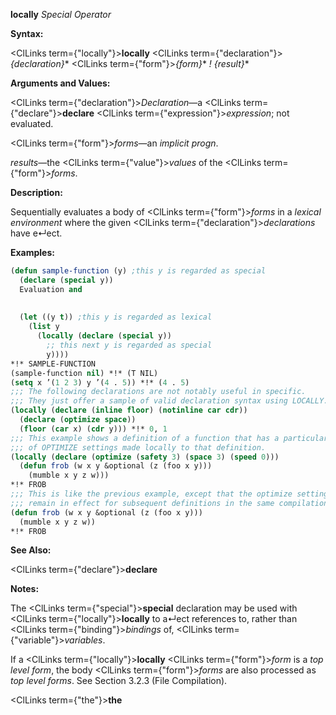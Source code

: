 **locally** *Special Operator* 



**Syntax:** 



<ClLinks  term={"locally"}><b>locally</b></ClLinks> <ClLinks  term={"declaration"}><i>\{declaration\}</i></ClLinks>\* <ClLinks  term={"form"}><i>\{form\}</i></ClLinks>\* *! \{result\}*\* 



**Arguments and Values:** 



<ClLinks  term={"declaration"}><i>Declaration</i></ClLinks>—a <ClLinks  term={"declare"}><b>declare</b></ClLinks> <ClLinks  term={"expression"}><i>expression</i></ClLinks>; not evaluated. 



<ClLinks  term={"form"}><i>forms</i></ClLinks>—an *implicit progn*. 



*results*—the <ClLinks  term={"value"}><i>values</i></ClLinks> of the <ClLinks  term={"form"}><i>forms</i></ClLinks>. 



**Description:** 



Sequentially evaluates a body of <ClLinks  term={"form"}><i>forms</i></ClLinks> in a *lexical environment* where the given <ClLinks  term={"declaration"}><i>declarations</i></ClLinks> have e↵ect. 



**Examples:**
```lisp
(defun sample-function (y) ;this y is regarded as special 
  (declare (special y)) 
  Evaluation and 
  
  
  (let ((y t)) ;this y is regarded as lexical 
    (list y 
	  (locally (declare (special y)) 
	    ;; this next y is regarded as special 
	    y)))) 
*!* SAMPLE-FUNCTION 
(sample-function nil) *!* (T NIL) 
(setq x ’(1 2 3) y ’(4 . 5)) *!* (4 . 5) 
;;; The following declarations are not notably useful in specific. 
;;; They just offer a sample of valid declaration syntax using LOCALLY. 
(locally (declare (inline floor) (notinline car cdr)) 
  (declare (optimize space)) 
  (floor (car x) (cdr y))) *!* 0, 1 
;;; This example shows a definition of a function that has a particular set 
;;; of OPTIMIZE settings made locally to that definition. 
(locally (declare (optimize (safety 3) (space 3) (speed 0))) 
  (defun frob (w x y &optional (z (foo x y))) 
    (mumble x y z w))) 
*!* FROB 
;;; This is like the previous example, except that the optimize settings 
;;; remain in effect for subsequent definitions in the same compilation unit. (declaim (optimize (safety 3) (space 3) (speed 0))) 
(defun frob (w x y &optional (z (foo x y))) 
  (mumble x y z w)) 
*!* FROB 
```
**See Also:** 



<ClLinks  term={"declare"}><b>declare</b></ClLinks> 



**Notes:** 



The <ClLinks  term={"special"}><b>special</b></ClLinks> declaration may be used with <ClLinks  term={"locally"}><b>locally</b></ClLinks> to a↵ect references to, rather than <ClLinks  term={"binding"}><i>bindings</i></ClLinks> of, <ClLinks  term={"variable"}><i>variables</i></ClLinks>. 



If a <ClLinks  term={"locally"}><b>locally</b></ClLinks> <ClLinks  term={"form"}><i>form</i></ClLinks> is a *top level form*, the body <ClLinks  term={"form"}><i>forms</i></ClLinks> are also processed as *top level forms*. See Section 3.2.3 (File Compilation). 







 



 



<ClLinks  term={"the"}><b>the</b></ClLinks> 




